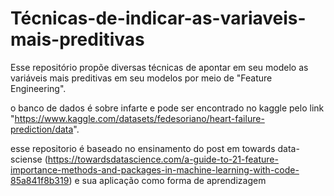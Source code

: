 # Técnicas-de-indicar-as-variaveis-mais-preditivas
Esse repositório propõe diversas técnicas   de apontar em seu modelo as variáveis mais preditivas em seu modelos por meio de "Feature Engineering".

o banco de dados é sobre infarte e pode ser encontrado no kaggle pelo link "https://www.kaggle.com/datasets/fedesoriano/heart-failure-prediction/data".

esse repositorio é baseado no ensinamento do post em towards data-sciense (https://towardsdatascience.com/a-guide-to-21-feature-importance-methods-and-packages-in-machine-learning-with-code-85a841f8b319) e sua aplicação como forma de aprendizagem 
